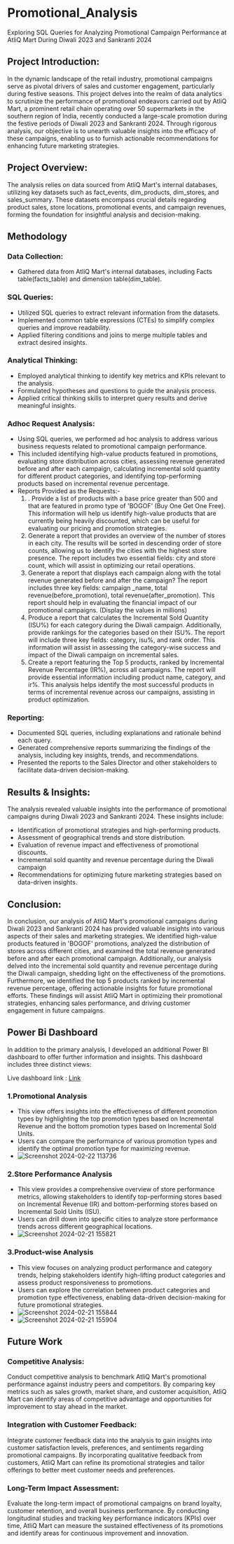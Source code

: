 # Promotional_Analysis
Exploring SQL Queries for Analyzing Promotional Campaign Performance at AtliQ Mart During Diwali 2023 and Sankranti 2024
## Project Introduction:
In the dynamic landscape of the retail industry, promotional campaigns serve as pivotal drivers of sales and customer engagement, particularly during festive seasons. This project delves into the realm of data analytics to scrutinize the performance of promotional endeavors carried out by AtliQ Mart, a prominent retail chain operating over 50 supermarkets in the southern region of India, recently conducted a large-scale promotion during the festive periods of Diwali 2023 and Sankranti 2024. Through rigorous analysis, our objective is to unearth valuable insights into the efficacy of these campaigns, enabling us to furnish actionable recommendations for enhancing future marketing strategies.

## Project Overview:
The analysis relies on data sourced from AtliQ Mart's internal databases, utilizing key datasets such as fact_events, dim_products, dim_stores, and sales_summary. These datasets encompass crucial details regarding product sales, store locations, promotional events, and campaign revenues, forming the foundation for insightful analysis and decision-making.

## Methodology
### Data Collection:
* Gathered data from AtliQ Mart's internal databases, including Facts table(facts_table) and dimension table(dim_table).

### SQL Queries:
* Utilized SQL queries to extract relevant information from the datasets.
* Implemented common table expressions (CTEs) to simplify complex queries and improve readability.
* Applied filtering conditions and joins to merge multiple tables and extract desired insights.

###  Analytical Thinking:
*  Employed analytical thinking to identify key metrics and KPIs relevant to the analysis.
*  Formulated hypotheses and questions to guide the analysis process.
*  Applied critical thinking skills to interpret query results and derive meaningful insights.

### Adhoc Request Analysis:
* Using SQL queries, we performed ad hoc analysis to address various business requests related to promotional campaign performance.
* This included identifying high-value products featured in promotions, evaluating store distribution across cities, assessing revenue generated before and after each campaign, calculating incremental sold quantity for different product categories, and identifying top-performing products based on incremental revenue percentage.
* Reports Provided as the Requests:-
  1. . Provide a list of products with a base price greater than 500 and that are featured in promo type of 'BOGOF' (Buy One Get One Free). This information will help us identify high-value products that are currently being heavily discounted, which can be useful for evaluating our pricing and promotion strategies.
  2.  Generate a report that provides an overview of the number of stores in each city. The results will be sorted in descending order of store counts, allowing us to identify the cities with the highest store presence. The report includes two essential fields: city and store count, which will assist in optimizing our retail operations.
  3.  Generate a report that displays each campaign along with the total revenue generated before and after the campaign? The report includes three key fields: campaign _name, total revenue(before_promotion), total revenue(after_promotion). This report should help in evaluating the financial impact of our promotional campaigns. (Display the values in millions)
  4. 	Produce a report that calculates the Incremental Sold Quantity (ISU%) for each category during the Diwali campaign. Additionally, provide rankings for the categories based on their ISU%. The report will include three key fields: category, isu%, and rank order. This information will assist in assessing the category-wise success and impact of the Diwali campaign on incremental sales.
  5.  Create a report featuring the Top 5 products, ranked by Incremental Revenue Percentage (IR%), across all campaigns. The report will provide essential information including product name, category, and ir%. This analysis helps identify the most successful products in terms of incremental revenue across our campaigns, assisting in product optimization.
  
### Reporting:
*  Documented SQL queries, including explanations and rationale behind each query.
*  Generated comprehensive reports summarizing the findings of the analysis, including key insights, trends, and recommendations.
*  Presented the reports to the Sales Director and other stakeholders to facilitate data-driven decision-making.

## Results & Insights:
The analysis revealed valuable insights into the performance of promotional campaigns during Diwali 2023 and Sankranti 2024. These insights include:

*  Identification of promotional strategies and high-performing products.
*  Assessment of geographical trends and store distribution.
*  Evaluation of revenue impact and effectiveness of promotional discounts.
*  Incremental sold quantity and revenue percentage during the Diwali campaign
*  Recommendations for optimizing future marketing strategies based on data-driven insights.

## Conclusion:
In conclusion, our analysis of AtliQ Mart's promotional campaigns during Diwali 2023 and Sankranti 2024 has provided valuable insights into various aspects of their sales and marketing strategies. We identified high-value products featured in 'BOGOF' promotions, analyzed the distribution of stores across different cities, and examined the total revenue generated before and after each promotional campaign. Additionally, our analysis delved into the incremental sold quantity and revenue percentage during the Diwali campaign, shedding light on the effectiveness of the promotions. Furthermore, we identified the top 5 products ranked by incremental revenue percentage, offering actionable insights for future promotional efforts. These findings will assist AtliQ Mart in optimizing their promotional strategies, enhancing sales performance, and driving customer engagement in future campaigns.

## Power Bi Dashboard
In addition to the primary analysis, I developed an additional Power BI dashboard to offer further information and insights. This dashboard includes three distinct views:

Live dashboard link : [Link](https://app.powerbi.com/view?r=eyJrIjoiZjA1YThlZTktYjZjNy00MDVmLTk2ZmUtNTk4MmFlNTY3ZDdmIiwidCI6ImRmODY3OWNkLWE4MGUtNDVkOC05OWFjLWM4M2VkN2ZmOTVhMCJ9)

### 1.Promotional Analysis
*  This view offers insights into the effectiveness of different promotion types by highlighting the top promotion types based on Incremental Revenue and the bottom promotion types based on Incremental Sold Units.
*  Users can compare the performance of various promotion types and identify the optimal promotion type for maximizing revenue.
*  ![Screenshot 2024-02-22 113736](https://github.com/Reyyadav/Promotional_Analysis/assets/153619494/06bb5ebf-5255-45f6-ab48-620af206de82)

### 2.Store Performance Analysis
*  This view provides a comprehensive overview of store performance metrics, allowing stakeholders to identify top-performing stores based on Incremental Revenue (IR) and bottom-performing stores based on Incremental Sold Units (ISU).
*  Users can drill down into specific cities to analyze store performance trends across different geographical locations.
*  ![Screenshot 2024-02-21 155821](https://github.com/Reyyadav/Promotional_Analysis/assets/153619494/9f8c181f-7787-45c9-9ecb-c514afba0200)

### 3.Product-wise Analysis
*  This view focuses on analyzing product performance and category trends, helping stakeholders identify high-lifting product categories and assess product responsiveness to promotions.
*  Users can explore the correlation between product categories and promotion type effectiveness, enabling data-driven decision-making for future promotional strategies.
*  ![Screenshot 2024-02-21 155844](https://github.com/Reyyadav/Promotional_Analysis/assets/153619494/f407ccfb-53b0-4820-94c4-b05867a7b7f0)
*  ![Screenshot 2024-02-21 155904](https://github.com/Reyyadav/Promotional_Analysis/assets/153619494/8ee76a23-aba6-4c32-8541-5cace53b96b0)

## Future Work
### Competitive Analysis:
Conduct competitive analysis to benchmark AtliQ Mart's promotional performance against industry peers and competitors. By comparing key metrics such as sales growth, market share, and customer acquisition, AtliQ Mart can identify areas of competitive advantage and opportunities for improvement to stay ahead in the market.
### Integration with Customer Feedback:
Integrate customer feedback data into the analysis to gain insights into customer satisfaction levels, preferences, and sentiments regarding promotional campaigns. By incorporating qualitative feedback from customers, AtliQ Mart can refine its promotional strategies and tailor offerings to better meet customer needs and preferences.
### Long-Term Impact Assessment:
Evaluate the long-term impact of promotional campaigns on brand loyalty, customer retention, and overall business performance. By conducting longitudinal studies and tracking key performance indicators (KPIs) over time, AtliQ Mart can measure the sustained effectiveness of its promotions and identify areas for continuous improvement and innovation.
